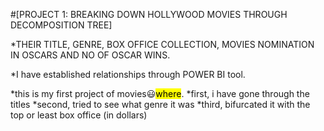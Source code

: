 #[PROJECT 1: BREAKING DOWN HOLLYWOOD MOVIES THROUGH DECOMPOSITION TREE]


*THEIR TITLE, GENRE, BOX OFFICE COLLECTION, MOVIES NOMINATION IN OSCARS AND NO OF OSCAR WINS.

*I have established relationships through POWER BI tool.


*this is my first project of movies😃<mark>where</mark>.
*first, i have gone through the titles
*second, tried to see what genre it was
*third, bifurcated it with the top or least box office (in dollars)

